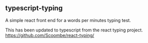 ## typescript-typing
A simple react front end for a words per minutes typing test.

This has been updated to typescript from the react typing project.
https://github.com/Scoombe/react-typing/


